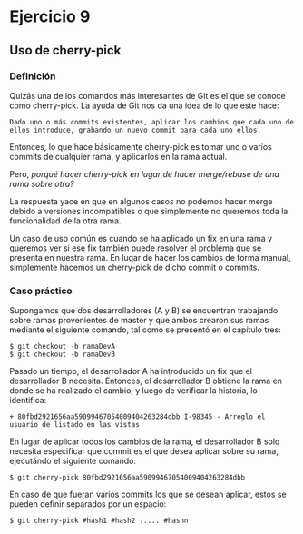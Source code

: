 # Ejercicio 9

## Uso de cherry-pick

### Definición

Quizás una de los comandos más interesantes de Git es el que se conoce como cherry-pick. La ayuda de Git nos da una idea de lo que este hace:

`Dado uno o más commits existentes, aplicar los cambios que cada uno de ellos introduce, grabando un nuevo commit para cada uno ellos.`

Entonces, lo que hace básicamente cherry-pick es tomar uno o varios commits de cualquier rama, y aplicarlos en la rama actual.

Pero, *porqué hacer cherry-pick en lugar de hacer merge/rebase de una rama sobre otra?*

La respuesta yace en que en algunos casos no podemos hacer merge debido a versiones incompatibles o que simplemente no queremos toda la funcionalidad de la otra rama.

Un caso de uso común es cuando se ha aplicado un fix en una rama y queremos ver si ese fix también puede resolver el problema que se presenta en nuestra rama. En lugar de hacer los cambios de forma manual, simplemente hacemos un cherry-pick de dicho commit o commits.

### Caso práctico

Supongamos que dos desarrolladores (A y B) se encuentran trabajando sobre ramas provenientes de master y que ambos crearon sus ramas mediante el siguiente comando, tal como se presentó en el capítulo tres:

```
$ git checkout -b ramaDevA
$ git checkout -b ramaDevB
```

Pasado un tiempo, el desarrollador A ha introducido un fix que el desarrollador B necesita. Entonces, el desarrollador B obtiene la rama en donde se ha realizado el cambio, y luego de verificar la historia, lo identifica:

```
+ 80fbd2921656aa59099467054009404263284dbb I-98345 - Arreglo el usuario de listado en las vistas
```

En lugar de aplicar todos los cambios de la rama, el desarrollador B solo necesita especificar que commit es el que desea aplicar sobre su rama, ejecutándo el siguiente comando:

```
$ git cherry-pick 80fbd2921656aa59099467054009404263284dbb
```

En caso de que fueran varios commits los que se desean aplicar, estos se pueden definir separados por un espacio:

```
$ git cherry-pick #hash1 #hash2 ..... #hashn
```
